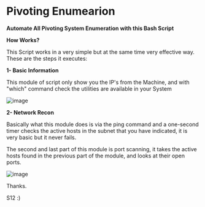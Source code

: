 # Pivoting Enumearion
**Automate All Pivoting System Enumeration with this Bash Script**

**How Works?**

This Script works in a very simple but at the same time very effective way. These are the steps it executes:

**1- Basic Information**

This module of script only show you the IP's from the Machine, and with "which" command check the utilities are available in your System 

![image](https://user-images.githubusercontent.com/79543461/187663474-fdd080d9-2660-4d95-bba7-8d744890033d.png)

**2- Network Recon**

Basically what this module does is via the ping command and a one-second timer checks the active hosts in the subnet that you have indicated, it is very basic but it never fails.

The second and last part of this module is port scanning, it takes the active hosts found in the previous part of the module, and looks at their open ports.

![image](https://user-images.githubusercontent.com/79543461/187674337-5ef7b1a1-8eaf-4436-aa93-7ce2e70d4fbd.png)

Thanks.

S12 :)
